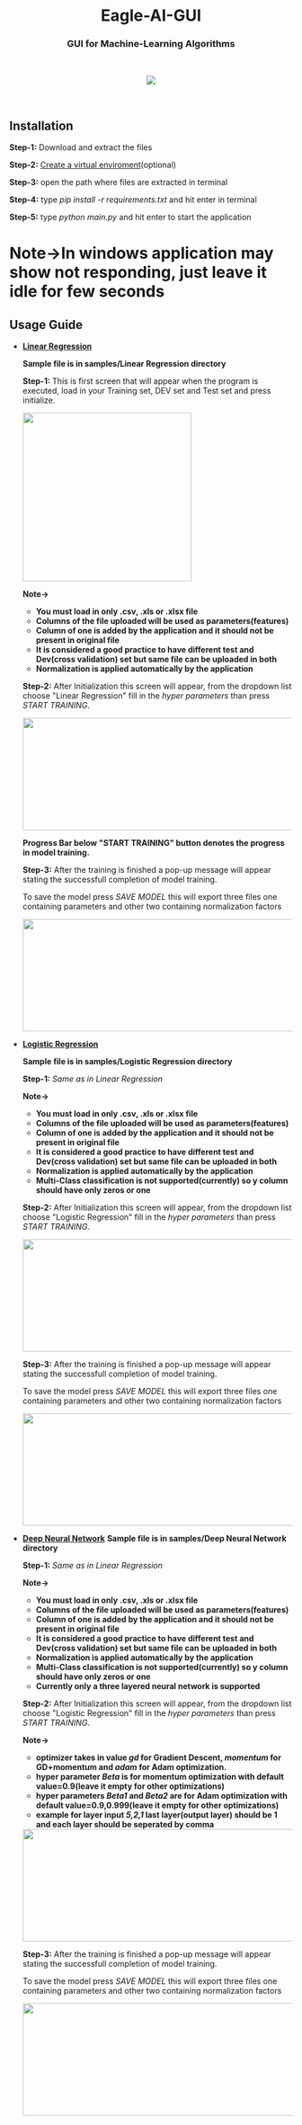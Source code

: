 </p>
<h1 align="center">
  Eagle-AI-GUI
</h1>
 <h3 align="center">
  GUI for Machine-Learning Algorithms
</h3>
 
</p>
<br>
<p align="center">
  <a>
    <img src="./eagle2.png"/>
  </a>
  </p>
<br>
  
## Installation
  **Step-1:** Download and extract the files
  
  **Step-2:** <a href='https://uoa-eresearch.github.io/eresearch-cookbook/recipe/2014/11/26/python-virtual-env/'>Create a virtual enviroment</a>(optional)
  
  **Step-3:** open the path where files are extracted in terminal
  
  **Step-4:** type *pip install -r requirements.txt* and hit enter in terminal
  
  **Step-5:** type *python main.py* and hit enter to start the application
  
# Note->In windows application may show not responding, just leave it idle for few seconds  
  
## Usage Guide
* <ins>**Linear Regression**</ins>

  **Sample file is in samples/Linear Regression directory**
  
  
  **Step-1:** This is first screen that will appear when the program is executed, load in your Training set, DEV set and Test set and press initialize.
  
    <a>
    <img src="./img/1.png" width="300" height ="300"/>
  </a>
  
    **Note->**
    * **You must load in only .csv, .xls or .xlsx file** 
    * **Columns of the file uploaded will be used as parameters(features)**
    * **Column of one is added by the application and it should not be present in original file**
    * **It is considered a good practice to have different test and Dev(cross validation) set but same file can be uploaded in both**
    * **Normalization is applied automatically by the application**

    
    
  **Step-2:** After Initialization this screen will appear, from the dropdown list choose "Linear Regression" fill in the *hyper parameters* than
    press *START TRAINING*.
    
    <a>
    <img src="./img/2.png" width="500" height ="200"/>
    </a>

    **Progress Bar below "START TRAINING" button denotes the progress in model training.**
    
    **Step-3:** After the training is finished a pop-up message will appear stating the successfull completion of model training. 
    
    To save the model press *SAVE MODEL* this will export three files one containing parameters and other two containing normalization factors
    
    <a>
    <img src="./img/3.png" width="500" height ="200"/>
    </a>
 
* <ins>**Logistic Regression**</ins>
 
  **Sample file is in samples/Logistic Regression directory**
  
  **Step-1:** *Same as in Linear Regression*
  
  **Note->**
    * **You must load in only .csv, .xls or .xlsx file** 
    * **Columns of the file uploaded will be used as parameters(features)**
    * **Column of one is added by the application and it should not be present in original file**
    * **It is considered a good practice to have different test and Dev(cross validation) set but same file can be uploaded in both**
    * **Normalization is applied automatically by the application**
    * **Multi-Class classification is not supported(currently) so y column should have only zeros or one**
    
  **Step-2:** After Initialization this screen will appear, from the dropdown list choose "Logistic Regression" fill in the *hyper parameters* than
    press *START TRAINING*.
    
    <a>
    <img src="./img/4.png" width="500" height ="200"/>
    </a>
    
   **Step-3:** After the training is finished a pop-up message will appear stating the successfull completion of model training. 
    
    To save the model press *SAVE MODEL* this will export three files one containing parameters and other two containing normalization factors
    
    <a>
    <img src="./img/5.png" width="500" height ="200"/>
    </a>
    
* <ins>**Deep Neural Network**</ins>
  **Sample file is in samples/Deep Neural Network directory**
  
  **Step-1:** *Same as in Linear Regression*
  
  **Note->**
    * **You must load in only .csv, .xls or .xlsx file** 
    * **Columns of the file uploaded will be used as parameters(features)**
    * **Column of one is added by the application and it should not be present in original file**
    * **It is considered a good practice to have different test and Dev(cross validation) set but same file can be uploaded in both**
    * **Normalization is applied automatically by the application**
    * **Multi-Class classification is not supported(currently) so y column should have only zeros or one**
    * **Currently only a three layered neural network is supported**
    
  **Step-2:** After Initialization this screen will appear, from the dropdown list choose "Logistic Regression" fill in the *hyper parameters* than
    press *START TRAINING*.
    
  **Note->**
    * **optimizer takes in value *gd* for Gradient Descent, *momentum* for GD+momentum and *adam* for Adam optimization.**
    * **hyper parameter *Beta* is for momentum optimization with default value=0.9(leave it empty for other optimizations)**
    * **hyper parameters *Beta1* and *Beta2* are for Adam optimization with default value=0.9,0.999(leave it empty for other optimizations)**
    * **example for layer input *5,2,1* last layer(output layer) should be 1 and each layer should be seperated by comma**
    
    
    <a>
    <img src="./img/6.png" width="500" height ="200"/>
    </a>
    
  **Step-3:** After the training is finished a pop-up message will appear stating the successfull completion of model training. 
    
    To save the model press *SAVE MODEL* this will export three files one containing parameters and other two containing normalization factors
    
    <a>
    <img src="./img/7.png" width="500" height ="200"/>
    </a>

